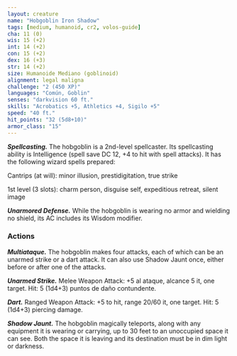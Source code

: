 ```yaml
---
layout: creature
name: "Hobgoblin Iron Shadow"
tags: [medium, humanoid, cr2, volos-guide]
cha: 11 (0)
wis: 15 (+2)
int: 14 (+2)
con: 15 (+2)
dex: 16 (+3)
str: 14 (+2)
size: Humanoide Mediano (goblinoid)
alignment: legal maligna
challenge: "2 (450 XP)"
languages: "Común, Goblin"
senses: "darkvision 60 ft."
skills: "Acrobatics +5, Athletics +4, Sigilo +5"
speed: "40 ft."
hit_points: "32 (5d8+10)"
armor_class: "15"
---
```


***Spellcasting.*** The hobgoblin is a 2nd-level spellcaster. Its spellcasting ability is Intelligence (spell save DC 12, +4 to hit with spell attacks). It has the following wizard spells prepared:

Cantrips (at will): minor illusion, prestidigitation, true strike

1st level (3 slots): charm person, disguise self, expeditious retreat, silent image

***Unarmored Defense.*** While the hobgoblin is wearing no armor and wielding no shield, its AC includes its Wisdom modifier.

### Actions

***Multiataque.*** The hobgoblin makes four attacks, each of which can be an unarmed strike or a dart attack. It can also use Shadow Jaunt once, either before or after one of the attacks.

***Unarmed Strike.*** Melee Weapon Attack: +5 al ataque, alcance 5 it, one target. Hit: 5 (1d4+3) puntos de daño contundente.

***Dart.*** Ranged Weapon Attack: +5 to hit, range 20/60 it, one target. Hit: 5 (1d4+3) piercing damage.

***Shadow Jaunt.*** The hobgoblin magically teleports, along with any equipment it is wearing or carrying, up to 30 feet to an unoccupied space it can see. Both the space it is leaving and its destination must be in dim light or darkness.